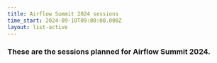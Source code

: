 ```yaml
---
title: Airflow Summit 2024 sessions
time_start: 2024-09-10T09:00:00.000Z
layout: list-active
---
```


### These are the sessions planned for Airflow Summit 2024.


